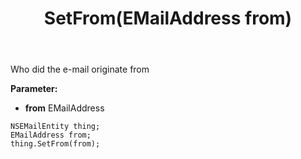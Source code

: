 ﻿---
uid: crmscript_ref_NSEMailEntity_SetFrom
title: SetFrom(EMailAddress from)
intellisense: NSEMailEntity.SetFrom
keywords: NSEMailEntity, GetFrom
so.topic: reference
---

Who did the e-mail originate from

**Parameter:** 
 - **from** EMailAddress

```crmscript
NSEMailEntity thing;
EMailAddress from;
thing.SetFrom(from);
```

